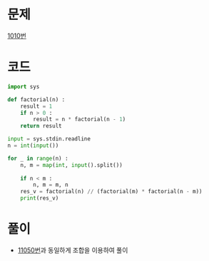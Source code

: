 # 문제
[1010번](https://www.acmicpc.net/problem/1010)

# 코드
```python
import sys

def factorial(n) :
    result = 1
    if n > 0 :
        result = n * factorial(n - 1)
    return result

input = sys.stdin.readline
n = int(input())

for _ in range(n) :
    n, m = map(int, input().split())
    
    if n < m :
        n, m = m, n
    res_v = factorial(n) // (factorial(m) * factorial(n - m))
    print(res_v)
```

# 풀이
- [11050번](https://github.com/blackhoal/TIL/blob/master/CS/Algorithm/Problem/BOJ/%EC%A0%95%EC%88%98%EB%A1%A0%20%EB%B0%8F%20%EC%A1%B0%ED%95%A9%EB%A1%A0/11050%20%EC%9D%B4%ED%95%AD%20%EA%B3%84%EC%88%98%201.md)과 동일하게 조합을 이용하여 풀이
